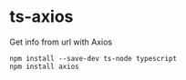 # ts-axios
Get info from url with Axios

```console
npm install --save-dev ts-node typescript
npm install axios
```